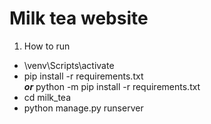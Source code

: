 # Milk tea website

1. How to run 
  * \venv\Scripts\activate
  * pip install -r requirements.txt\
   ***or*** python -m pip install -r requirements.txt 
  * cd milk_tea
  * python manage.py runserver

